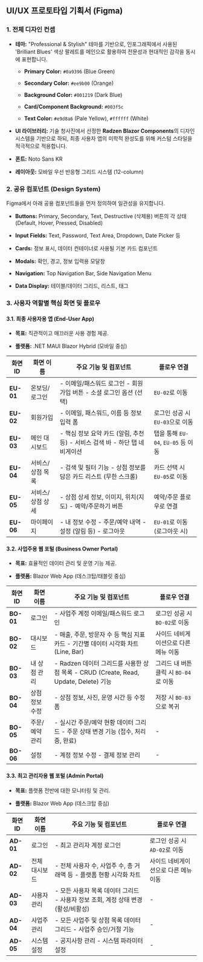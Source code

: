 ## UI/UX 프로토타입 기획서 (Figma)

### 1. 전체 디자인 컨셉

- **테마:** "Professional & Stylish" 테마를 기반으로, 인포그래픽에서 사용된 'Brilliant Blues' 색상 팔레트를 메인으로 활용하여 전문성과 현대적인 감각을 동시에 표현합니다.
    
    - **Primary Color:** `#0a9396` (Blue Green)
        
    - **Secondary Color:** `#ee9b00` (Orange)
        
    - **Background Color:** `#001219` (Dark Blue)
        
    - **Card/Component Background:** `#003f5c`
        
    - **Text Color:** `#e9d8a6` (Pale Yellow), `#ffffff` (White)
        
- **UI 라이브러리:** 기술 청사진에서 선정한 **Radzen Blazor Components**의 디자인 시스템을 기반으로 하되, 최종 사용자 앱의 미학적 완성도를 위해 커스텀 스타일을 적극적으로 적용합니다.
    
- **폰트:** Noto Sans KR
    
- **레이아웃:** 모바일 우선 반응형 그리드 시스템 (12-column)
    

### 2. 공유 컴포넌트 (Design System)

Figma에서 아래 공용 컴포넌트들을 먼저 정의하여 일관성을 유지합니다.

- **Buttons:** Primary, Secondary, Text, Destructive (삭제용) 버튼의 각 상태(Default, Hover, Pressed, Disabled)
    
- **Input Fields:** Text, Password, Text Area, Dropdown, Date Picker 등
    
- **Cards:** 정보 표시, 데이터 컨테이너로 사용될 기본 카드 컴포넌트
    
- **Modals:** 확인, 경고, 정보 입력용 모달창
    
- **Navigation:** Top Navigation Bar, Side Navigation Menu
    
- **Data Display:** 테이블/데이터 그리드, 리스트, 태그
    

### 3. 사용자 역할별 핵심 화면 및 플로우

#### 3.1. 최종 사용자용 앱 (End-User App)

- **목표:** 직관적이고 매끄러운 사용 경험 제공.
    
- **플랫폼:** .NET MAUI Blazor Hybrid (모바일 중심)
    

|화면 ID|화면 이름|주요 기능 및 컴포넌트|플로우 연결|
|---|---|---|---|
|**EU-01**|온보딩/로그인|- 이메일/패스워드 로그인 - 회원가입 버튼 - 소셜 로그인 옵션 (선택)|`EU-02`로 이동|
|**EU-02**|회원가입|- 이메일, 패스워드, 이름 등 정보 입력 폼|로그인 성공 시 `EU-03`으로 이동|
|**EU-03**|메인 대시보드|- 핵심 정보 요약 카드 (알림, 추천 등) - 서비스 검색 바 - 하단 탭 네비게이션|탭을 통해 `EU-04`, `EU-05` 등 이동|
|**EU-04**|서비스/상점 목록|- 검색 및 필터 기능 - 상점 정보를 담은 카드 리스트 (무한 스크롤)|카드 선택 시 `EU-05`로 이동|
|**EU-05**|서비스/상점 상세|- 상점 상세 정보, 이미지, 위치(지도) - 예약/주문하기 버튼|예약/주문 플로우로 연결|
|**EU-06**|마이페이지|- 내 정보 수정 - 주문/예약 내역 - 설정 (알림 등) - 로그아웃|`EU-01`로 이동 (로그아웃 시)|

#### 3.2. 사업주용 웹 포털 (Business Owner Portal)

- **목표:** 효율적인 데이터 관리 및 운영 기능 제공.
    
- **플랫폼:** Blazor Web App (데스크탑/태블릿 중심)
    

|화면 ID|화면 이름|주요 기능 및 컴포넌트|플로우 연결|
|---|---|---|---|
|**BO-01**|로그인|- 사업주 계정 이메일/패스워드 로그인|로그인 성공 시 `BO-02`로 이동|
|**BO-02**|대시보드|- 매출, 주문, 방문자 수 등 핵심 지표 카드 - 기간별 데이터 시각화 차트 (Line, Bar)|사이드 네비게이션으로 다른 메뉴 이동|
|**BO-03**|내 상점 관리|- Radzen 데이터 그리드를 사용한 상점 목록 - CRUD (Create, Read, Update, Delete) 기능|그리드 내 버튼 클릭 시 `BO-04`로 이동|
|**BO-04**|상점 정보 수정|- 상점 정보, 사진, 운영 시간 등 수정 폼|저장 시 `BO-03`으로 복귀|
|**BO-05**|주문/예약 관리|- 실시간 주문/예약 현황 데이터 그리드 - 주문 상태 변경 기능 (접수, 처리 중, 완료)|-|
|**BO-06**|설정|- 계정 정보 수정 - 결제 정보 관리|-|

#### 3.3. 최고 관리자용 웹 포털 (Admin Portal)

- **목표:** 플랫폼 전반에 대한 모니터링 및 관리.
    
- **플랫폼:** Blazor Web App (데스크탑 중심)
    

|화면 ID|화면 이름|주요 기능 및 컴포넌트|플로우 연결|
|---|---|---|---|
|**AD-01**|로그인|- 최고 관리자 계정 로그인|로그인 성공 시 `AD-02`로 이동|
|**AD-02**|전체 대시보드|- 전체 사용자 수, 사업주 수, 총 거래액 등 - 플랫폼 현황 시각화 차트|사이드 네비게이션으로 다른 메뉴 이동|
|**AD-03**|사용자 관리|- 모든 사용자 목록 데이터 그리드 - 사용자 정보 조회, 계정 상태 변경 (활성/비활성)|-|
|**AD-04**|사업주 관리|- 모든 사업주 및 상점 목록 데이터 그리드 - 사업주 승인/거절 기능|-|
|**AD-05**|시스템 설정|- 공지사항 관리 - 시스템 파라미터 설정|-|